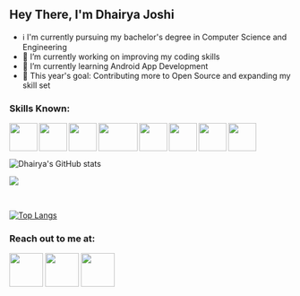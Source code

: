 ## Hey There, I'm Dhairya Joshi

- ℹ️ I'm currently pursuing my bachelor's degree in Computer Science and Engineering
- 🔭 I’m currently working on improving my coding skills
- 🌱 I’m currently learning Android App Development
- 🥅 This year's goal: Contributing more to Open Source and expanding my skill set

### Skills Known:

<img align ="left" src="https://cdn.pixabay.com/photo/2017/08/05/11/16/logo-2582748_640.png" width="50px" height="50px" />
<img align ="left" src="https://cdn.pixabay.com/photo/2017/08/05/11/16/logo-2582747_1280.png" width="50px" height="50px" />
<img align ="left" src="https://upload.wikimedia.org/wikipedia/commons/6/6a/JavaScript-logo.png" width="50px" height="50px" />
<img align ="left" src="https://upload.wikimedia.org/wikipedia/commons/thumb/a/a7/React-icon.svg/1280px-React-icon.svg.png" width="70px" height="50px" />
<img align ="left" src="https://upload.wikimedia.org/wikipedia/commons/thumb/1/18/ISO_C%2B%2B_Logo.svg/1200px-ISO_C%2B%2B_Logo.svg.png" width="50px" height="50px" />
<img align ="left" src="https://upload.wikimedia.org/wikipedia/commons/thumb/c/c3/Python-logo-notext.svg/2048px-Python-logo-notext.svg.png" width="50px" height="50px">
<img align ="left" src="https://upload.wikimedia.org/wikipedia/commons/thumb/7/74/Kotlin_Icon.png/1024px-Kotlin_Icon.png" width="50px" height="50px">
<img  src="https://upload.wikimedia.org/wikipedia/commons/7/7e/Dart-logo.png" width="50px" height="50px">

<br/>

![Dhairya's GitHub stats](https://github-readme-stats.vercel.app/api?username=dhairyajoshi&show_icons=true&theme=dark)

![](https://komarev.com/ghpvc/?username=dhairyajoshi)

<br/>

[![Top Langs](https://github-readme-stats.vercel.app/api/top-langs/?username=dhairyajoshi&layout=compact)](https://github.com/anuraghazra/github-readme-stats)


### Reach out to me at:
[<img src="https://www.edigitalagency.com.au/wp-content/uploads/Linkedin-logo-icon-png.png" height="60px" width="60px">](https://www.linkedin.com/in/dhairya-joshi)
 [<img src="https://i.pinimg.com/originals/d2/e5/3e/d2e53ea31ec15e6a8129008563713de5.png" height="60px" width="60px">](https://instagram.com/dhairyajoshi_)
 [<img src="https://www.freepnglogos.com/uploads/twitter-logo-png/twitter-logo-vector-png-clipart-1.png" height="60px" width="60px">](https://twitter.com/dhairyajoshi_)


